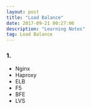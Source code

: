 ```yaml
---
layout: post
title: "Load Balance"
date: 2017-09-21 00:27:06 
description: "Learning Notes"
tag: Load Balance
---
```



### 1.
- Nginx
- Haproxy
- ELB
- F5
- BFE
- LVS
